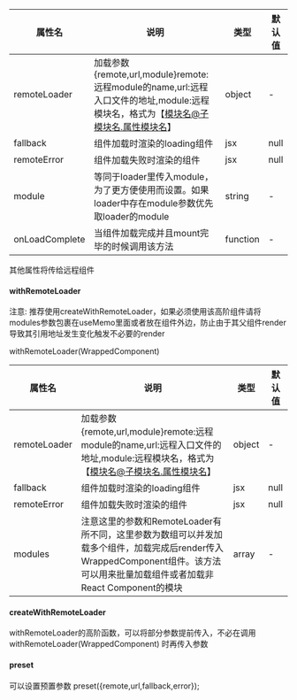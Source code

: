 | 属性名          | 说明                                                                                         |类型| 默认值  |
|--------------|--------------------------------------------------------------------------------------------| --- |------|
| remoteLoader | 加载参数{remote,url,module}remote:远程module的name,url:远程入口文件的地址,module:远程模块名，格式为【模块名@子模块名.属性模块名】 |object| -    |
| fallback     | 组件加载时渲染的loading组件                                                                          |jsx| null |
| remoteError  | 组件加载失败时渲染的组件                                                                               |jsx|null|
| module       | 等同于loader里传入module，为了更方便使用而设置。如果loader中存在module参数优先取loader的module                          |string|-|
| onLoadComplete| 当组件加载完成并且mount完毕的时候调用该方法                                                                   |function|-|

其他属性将传给远程组件

#### withRemoteLoader

注意: 推荐使用createWithRemoteLoader，如果必须使用该高阶组件请将modules参数包裹在useMemo里面或者放在组件外边，防止由于其父组件render导致其引用地址发生变化触发不必要的render

withRemoteLoader(WrappedComponent)

| 属性名            | 说明                                                                                                              | 类型     | 默认值  |
|----------------|-----------------------------------------------------------------------------------------------------------------|--------|------|
| remoteLoader   | 加载参数{remote,url,module}remote:远程module的name,url:远程入口文件的地址,module:远程模块名，格式为【模块名@子模块名.属性模块名】                      | object | -    |
| fallback       | 组件加载时渲染的loading组件                                                                                               | jsx    | null |
| remoteError    | 组件加载失败时渲染的组件                                                                                                    | jsx    |null|
| modules        | 注意这里的参数和RemoteLoader有所不同，这里参数为数组可以并发加载多个组件，加载完成后render传入WrappedComponent组件。该方法可以用来批量加载组件或者加载非React Component的模块 | array  |-|

#### createWithRemoteLoader

withRemoteLoader的高阶函数，可以将部分参数提前传入，不必在调用withRemoteLoader(WrappedComponent) 时再传入参数

#### preset

可以设置预置参数 preset({remote,url,fallback,error});

